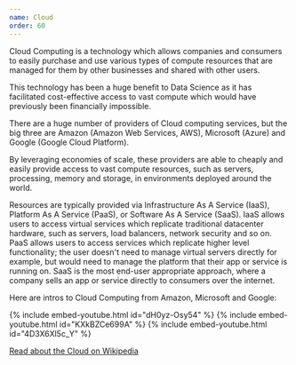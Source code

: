 ```yaml
---
name: Cloud
order: 60
---
```


Cloud Computing is a technology which allows companies and consumers to easily purchase and use various types of compute resources that are managed for them by other businesses and shared with other users.

This technology has been a huge benefit to Data Science as it has facilitated cost-effective access to vast compute which would have previously been financially impossible.

<!-- - -->

There are a huge number of providers of Cloud computing services, but the big three are Amazon (Amazon Web Services, AWS), Microsoft (Azure) and Google (Google Cloud Platform).

By leveraging economies of scale, these providers are able to cheaply and easily provide access to vast compute resources, such as servers, processing, memory and storage, in environments deployed around the world.

Resources are typically provided via Infrastructure As A Service (IaaS), Platform As A Service (PaaS), or Software As A Service (SaaS). IaaS allows users to access virtual services which replicate traditional datacenter hardware, such as servers, load balancers, network security and so on. PaaS allows users to access services which replicate higher level functionality; the user doesn't need to manage virtual servers directly for example, but would need to manage the platform that their app or service is running on. SaaS is the most end-user appropriate approach, where a company sells an app or service directly to consumers over the internet.

Here are intros to Cloud Computing from Amazon, Microsoft and Google:

{% include embed-youtube.html id="dH0yz-Osy54" %}
{% include embed-youtube.html id="KXkBZCe699A" %}
{% include embed-youtube.html id="4D3X6Xl5c_Y" %}

<a class="btn btn-dark mt-4" href="https://en.wikipedia.org/wiki/Cloud_computing">Read about the Cloud on Wikipedia</a>